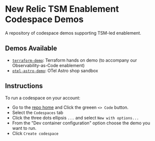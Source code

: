 # New Relic TSM Enablement Codespace Demos
A repository of codespace demos supporting TSM-led enablement.


## Demos Available

- [`terraform-demo`](./terraform-demo/readme.md): Terraform hands on demo (to accompany our Observability-as-Code enablement)
- [`otel-astro-demo`](./otel-astro-demo/readme.md): OTel Astro shop sandbox


## Instructions
To run a codespace on your account:

- Go to the [repo home](https://github.com/newrelic-experimental/tsm-enablement-workshops) and Click the greeen `<> Code` button.
- Select the `Codespaces` tab
- Click the three dots ellipsis `...` and select `New with options...`
- From the "Dev container configuration" option choose the demo you want to run.
- Click `Create codespace`